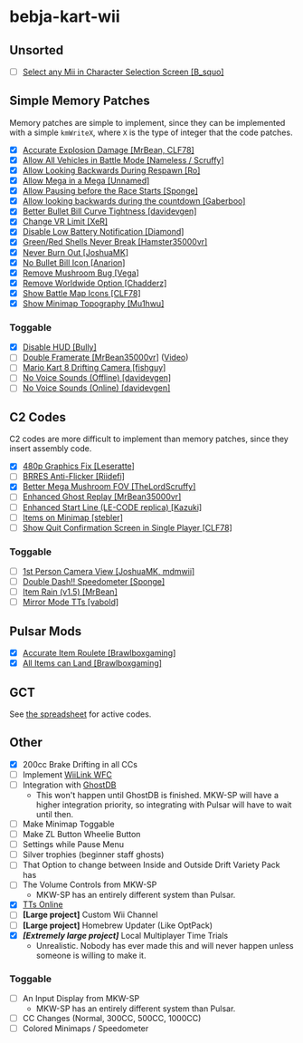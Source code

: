 # bebja-kart-wii

## Unsorted
- [ ] [Select any Mii in Character Selection Screen [B_squo]](https://www.youtube.com/watch?v=-DFlM06zqI8)

## Simple Memory Patches
Memory patches are simple to implement, since they can be implemented with a simple `kmWriteX`, where `X` is the type of integer that the code patches.

- [x] [Accurate Explosion Damage [MrBean, CLF78]](https://mariokartwii.com/showthread.php?tid=1857)
- [x] [Allow All Vehicles in Battle Mode [Nameless / Scruffy]](https://mariokartwii.com/showthread.php?tid=2081)
- [x] [Allow Looking Backwards During Respawn [Ro]](https://mariokartwii.com/showthread.php?tid=2128)
- [x] [Allow Mega in a Mega [Unnamed]](https://mariokartwii.com/showthread.php?tid=1939)
- [x] [Allow Pausing before the Race Starts [Sponge]](https://mariokartwii.com/showthread.php?tid=2108)
- [x] [Allow looking backwards during the countdown [Gaberboo]](https://mariokartwii.com/showthread.php?tid=2109)
- [x] [Better Bullet Bill Curve Tightness [davidevgen]](https://mariokartwii.com/showthread.php?tid=196)
- [x] [Change VR Limit [XeR]](https://mariokartwii.com/showthread.php?tid=225)
- [x] [Disable Low Battery Notification [Diamond]](https://mariokartwii.com/showthread.php?tid=1645)
- [x] [Green/Red Shells Never Break [Hamster35000vr]](https://mariokartwii.com/showthread.php?tid=1608)
- [x] [Never Burn Out [JoshuaMK]](https://mariokartwii.com/showthread.php?tid=1367)
- [x] [No Bullet Bill Icon [Anarion]](https://mariokartwii.com/showthread.php?tid=170)
- [x] [Remove Mushroom Bug [Vega]](https://mariokartwii.com/showthread.php?tid=909)
- [x] [Remove Worldwide Option [Chadderz]](https://mariokartwii.com/showthread.php?tid=994)
- [x] [Show Battle Map Icons [CLF78]](https://mariokartwii.com/showthread.php?tid=1840)
- [x] [Show Minimap Topography [Mu1hwu]](https://mariokartwii.com/showthread.php?tid=2066)
### Toggable
- [x] [Disable HUD [Bully]](https://mariokartwii.com/showthread.php?tid=60)
- [ ] [Double Framerate [MrBean35000vr]](https://pastebin.com/Uh53FG2M) ([Video](https://www.youtube.com/watch?v=Yw4CmP9qeZU))
- [ ] [Mario Kart 8 Drifting Camera [fishguy]](https://mariokartwii.com/showthread.php?tid=1632)
- [ ] [No Voice Sounds (Offline) [davidevgen]](https://mariokartwii.com/showthread.php?tid=482)
- [ ] [No Voice Sounds (Online) [davidevgen]](https://mariokartwii.com/showthread.php?tid=483)

## C2 Codes
C2 codes are more difficult to implement than memory patches, since they insert assembly code.

- [x] [480p Graphics Fix [Leseratte]](https://mariokartwii.com/showthread.php?tid=1120)
- [ ] [BRRES Anti-Flicker [Riidefi]](https://wiki.tockdom.com/wiki/BRRES_Anti-flicker)
- [x] [Better Mega Mushroom FOV [TheLordScruffy]](https://mariokartwii.com/showthread.php?tid=1748)
- [ ] [Enhanced Ghost Replay [MrBean35000vr]](https://mariokartwii.com/showthread.php?tid=108)
- [ ] [Enhanced Start Line (LE-CODE replica) [Kazuki]](https://mariokartwii.com/showthread.php?tid=1790)
- [ ] [Items on Minimap [stebler]](https://mariokartwii.com/showthread.php?tid=1896)
- [ ] [Show Quit Confirmation Screen in Single Player [CLF78]](https://mariokartwii.com/showthread.php?tid=1884)
### Toggable
- [ ] [1st Person Camera View [JoshuaMK, mdmwii]](https://mariokartwii.com/showthread.php?tid=1331)
- [ ] [Double Dash!! Speedometer [Sponge]](https://mariokartwii.com/showthread.php?tid=2158)
- [ ] [Item Rain (v1.5) [MrBean]](https://mariokartwii.com/showthread.php?tid=396)
- [ ] [Mirror Mode TTs [vabold]](https://mariokartwii.com/showthread.php?tid=1981)
      
## Pulsar Mods
- [x] [Accurate Item Roulete [Brawlboxgaming]](https://github.com/Brawlboxgaming/Variety-Pack/blob/main/code/Race/Item/Roulette.cpp)
- [x] [All Items can Land [Brawlboxgaming]](https://github.com/Brawlboxgaming/Variety-Pack/blob/main/code/Race/Item/AllItemsCanLand.cpp)

## GCT
See [the spreadsheet](https://docs.google.com/spreadsheets/d/1AmkPai7Njxma21Xr2Nzi6K0l196_nXZkIPyEdXMTc7s/edit?pli=1&gid=1019452145#gid=1019452145) for active codes.  


## Other
- [x] 200cc Brake Drifting in all CCs
- [ ] Implement [WiiLink WFC](https://wfc.wiilink24.com)
- [ ] Integration with [GhostDB](https://github.com/yomcube/GhostDB/)
	- This won't happen until GhostDB is finished. MKW-SP will have a higher integration priority, so integrating with Pulsar will have to wait until then.
- [ ] Make Minimap Toggable
- [ ] Make ZL Button Wheelie Button
- [ ] Settings while Pause Menu
- [ ] Silver trophies (beginner staff ghosts)
- [ ] That Option to change between Inside and Outside Drift Variety Pack has
- [ ] The Volume Controls from MKW-SP
	- MKW-SP has an entirely different system than Pulsar.
- [x] [TTs Online](https://wiki.tockdom.com/wiki/TTs_Online)
- [ ] **[Large project]** Custom Wii Channel
- [ ] **[Large project]** Homebrew Updater (Like OptPack)
- [x] ***[Extremely large project]*** Local Multiplayer Time Trials
    - Unrealistic. Nobody has ever made this and will never happen unless someone is willing to make it.


### Toggable
- [ ] An Input Display from MKW-SP
    - MKW-SP has an entirely different system than Pulsar.
- [ ] CC Changes (Normal, 300CC, 500CC, 1000CC)
- [ ] Colored Minimaps / Speedometer
